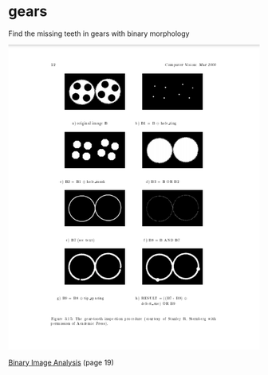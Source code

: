 # gears
Find the missing teeth in gears with binary morphology

![image_info](/info.png)

[Binary Image Analysis](https://courses.cs.washington.edu/courses/cse576/book/ch3.pdf) (page 19)
